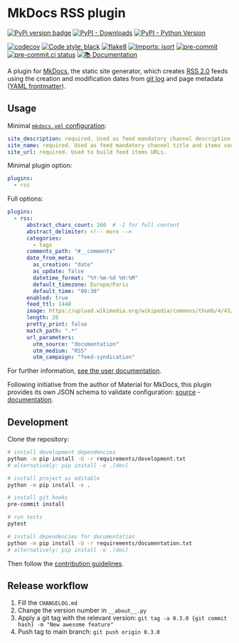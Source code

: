 # MkDocs RSS plugin

[![PyPi version badge](https://badgen.net/pypi/v/mkdocs-rss-plugin)](https://pypi.org/project/mkdocs-rss-plugin/)
[![PyPI - Downloads](https://img.shields.io/pypi/dm/mkdocs-rss-plugin)](https://pypi.org/project/mkdocs-rss-plugin/)
[![PyPI - Python Version](https://img.shields.io/pypi/pyversions/mkdocs-rss-plugin)](https://pypi.org/project/mkdocs-rss-plugin/)

[![codecov](https://codecov.io/gh/Guts/mkdocs-rss-plugin/branch/main/graph/badge.svg?token=A0XPLKiwiW)](https://codecov.io/gh/Guts/mkdocs-rss-plugin)
[![Code style: black](https://img.shields.io/badge/code%20style-black-000000.svg)](https://github.com/psf/black)
[![flake8](https://img.shields.io/badge/linter-flake8-green)](https://flake8.pycqa.org/)
[![Imports: isort](https://img.shields.io/badge/%20imports-isort-%231674b1?style=flat&labelColor=ef8336)](https://pycqa.github.io/isort/)
[![pre-commit](https://img.shields.io/badge/pre--commit-enabled-brightgreen?logo=pre-commit&logoColor=white)](https://github.com/pre-commit/pre-commit)
[![pre-commit.ci status](https://results.pre-commit.ci/badge/github/Guts/mkdocs-rss-plugin/master.svg)](https://results.pre-commit.ci/latest/github/Guts/mkdocs-rss-plugin/master)
[![📚 Documentation](https://github.com/Guts/mkdocs-rss-plugin/actions/workflows/documentation.yml/badge.svg)](https://github.com/Guts/mkdocs-rss-plugin/actions/workflows/documentation.yml)

A plugin for [MkDocs](https://www.mkdocs.org), the static site generator, which creates [RSS 2.0](https://wikipedia.org/wiki/RSS) feeds using the creation and modification dates from [git log](https://git-scm.com/docs/git-log) and page metadata ([YAML frontmatter](https://www.mkdocs.org/user-guide/writing-your-docs/#yaml-style-meta-data)).

## Usage

Minimal [`mkdocs.yml` configuration](https://www.mkdocs.org/user-guide/configuration/#project-information):

```yaml
site_description: required. Used as feed mandatory channel description.
site_name: required. Used as feed mandatory channel title and items source URL label.
site_url: required. Used to build feed items URLs.
```

Minimal plugin option:

```yaml
plugins:
  - rss
```

Full options:

```yaml
plugins:
  - rss:
      abstract_chars_count: 160  # -1 for full content
      abstract_delimiter: <!-- more -->
      categories:
        - tags
      comments_path: "#__comments"
      date_from_meta:
        as_creation: "date"
        as_update: false
        datetime_format: "%Y-%m-%d %H:%M"
        default_timezone: Europe/Paris
        default_time: "09:30"
      enabled: true
      feed_ttl: 1440
      image: https://upload.wikimedia.org/wikipedia/commons/thumb/4/43/Feed-icon.svg/128px-Feed-icon.svg.png
      length: 20
      pretty_print: false
      match_path: ".*"
      url_parameters:
        utm_source: "documentation"
        utm_medium: "RSS"
        utm_campaign: "feed-syndication"
```

For further information, [see the user documentation](https://guts.github.io/mkdocs-rss-plugin/).

Following initiative from the author of Material for MkDocs, this plugin provides its own JSON schema to validate configuration: [source](https://github.com/Guts/mkdocs-rss-plugin/blob/main/docs/schema.json) - [documentation](https://guts.github.io/mkdocs-rss-plugin/schema.json).

## Development

Clone the repository:

```bash
# install development dependencies
python -m pip install -U -r requirements/development.txt
# alternatively: pip install -e .[dev]

# install project as editable
python -m pip install -e .

# install git hooks
pre-commit install

# run tests
pytest

# install dependencies for documentation
python -m pip install -U -r requirements/documentation.txt
# alternatively: pip install -e .[doc]
```

Then follow the [contribution guidelines](CONTRIBUTING.md).

## Release workflow

1. Fill the `CHANGELOG.md`
1. Change the version number in `__about__.py`
1. Apply a git tag with the relevant version: `git tag -a 0.3.0 {git commit hash} -m "New awesome feature"`
1. Push tag to main branch: `git push origin 0.3.0`
